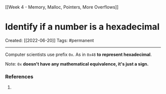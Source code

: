[[Week 4 - Memory, Malloc, Pointers, More Overflows]]

# Identify if a number is a hexadecimal
Created:  [[2022-06-20]]
Tags: #permanent 

---
Computer scientists use prefix `0x`. As in `0x48` **to represent hexadecimal**. 

Note: `0x` **doesn't have any mathematical equivalence, it's just a sign.** 















### References
1. 